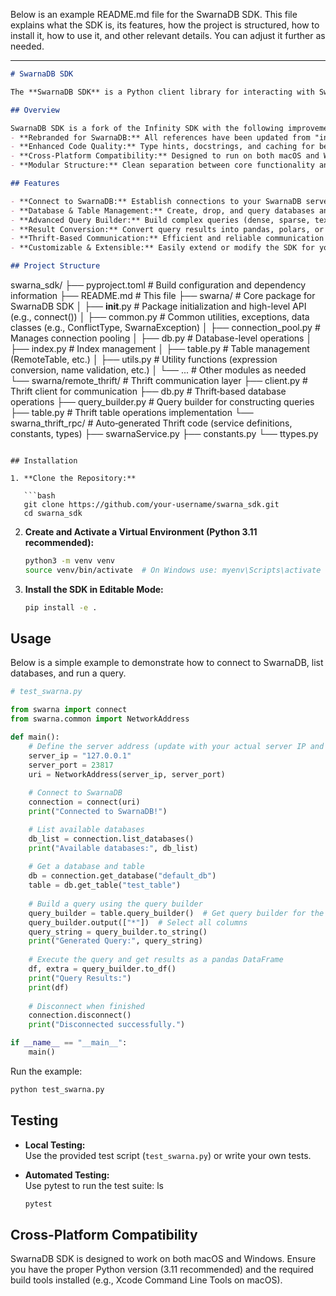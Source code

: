 Below is an example README.md file for the SwarnaDB SDK. This file explains what the SDK is, its features, how the project is structured, how to install it, how to use it, and other relevant details. You can adjust it further as needed.

---

```markdown
# SwarnaDB SDK

The **SwarnaDB SDK** is a Python client library for interacting with SwarnaDB – a vector database optimized for handling high-dimensional data such as vectors, tensors, and sparse data. This SDK provides a clean, Thrift‑based API for database operations, table management, and complex vector search queries, with a focus on performance and ease-of-use.

## Overview

SwarnaDB SDK is a fork of the Infinity SDK with the following improvements:
- **Rebranded for SwarnaDB:** All references have been updated from "infinity" to "swarna".
- **Enhanced Code Quality:** Type hints, docstrings, and caching for better performance and clarity.
- **Cross-Platform Compatibility:** Designed to run on both macOS and Windows.
- **Modular Structure:** Clean separation between core functionality and Thrift communication.

## Features

- **Connect to SwarnaDB:** Establish connections to your SwarnaDB server using a simple API.
- **Database & Table Management:** Create, drop, and query databases and tables.
- **Advanced Query Builder:** Build complex queries (dense, sparse, text, tensor, and fusion searches) using a fluent, chainable interface.
- **Result Conversion:** Convert query results into pandas, polars, or Apache Arrow DataFrames.
- **Thrift-Based Communication:** Efficient and reliable communication with the server using Apache Thrift.
- **Customizable & Extensible:** Easily extend or modify the SDK for your specific use case.

## Project Structure

```
swarna_sdk/
├── pyproject.toml                # Build configuration and dependency information
├── README.md                     # This file
├── swarna/                       # Core package for SwarnaDB SDK
│   ├── __init__.py               # Package initialization and high-level API (e.g., connect())
│   ├── common.py                 # Common utilities, exceptions, data classes (e.g., ConflictType, SwarnaException)
│   ├── connection_pool.py        # Manages connection pooling
│   ├── db.py                     # Database-level operations
│   ├── index.py                  # Index management
│   ├── table.py                  # Table management (RemoteTable, etc.)
│   ├── utils.py                  # Utility functions (expression conversion, name validation, etc.)
│   └── ...                       # Other modules as needed
└── swarna/remote_thrift/         # Thrift communication layer
    ├── client.py                 # Thrift client for communication
    ├── db.py                     # Thrift‑based database operations
    ├── query_builder.py          # Query builder for constructing queries
    ├── table.py                  # Thrift table operations implementation
    └── swarna_thrift_rpc/        # Auto‑generated Thrift code (service definitions, constants, types)
        ├── swarnaService.py
        ├── constants.py
        └── ttypes.py
```

## Installation

1. **Clone the Repository:**

   ```bash
   git clone https://github.com/your-username/swarna_sdk.git
   cd swarna_sdk
   ```

2. **Create and Activate a Virtual Environment (Python 3.11 recommended):**

   ```bash
   python3 -m venv venv
   source venv/bin/activate  # On Windows use: myenv\Scripts\activate
   ```

3. **Install the SDK in Editable Mode:**

   ```bash
   pip install -e .
   ```

## Usage

Below is a simple example to demonstrate how to connect to SwarnaDB, list databases, and run a query.

```python
# test_swarna.py

from swarna import connect
from swarna.common import NetworkAddress

def main():
    # Define the server address (update with your actual server IP and port)
    server_ip = "127.0.0.1"
    server_port = 23817
    uri = NetworkAddress(server_ip, server_port)
    
    # Connect to SwarnaDB
    connection = connect(uri)
    print("Connected to SwarnaDB!")

    # List available databases
    db_list = connection.list_databases()
    print("Available databases:", db_list)
    
    # Get a database and table
    db = connection.get_database("default_db")
    table = db.get_table("test_table")
    
    # Build a query using the query builder
    query_builder = table.query_builder()  # Get query builder for the table
    query_builder.output(["*"])  # Select all columns
    query_string = query_builder.to_string()
    print("Generated Query:", query_string)
    
    # Execute the query and get results as a pandas DataFrame
    df, extra = query_builder.to_df()
    print("Query Results:")
    print(df)
    
    # Disconnect when finished
    connection.disconnect()
    print("Disconnected successfully.")

if __name__ == "__main__":
    main()
```

Run the example:

```bash
python test_swarna.py
```

## Testing

- **Local Testing:**  
  Use the provided test script (`test_swarna.py`) or write your own tests.
  
- **Automated Testing:**  
  Use pytest to run the test suite:
  ls
  
  ```bash
  pytest
  ```

## Cross-Platform Compatibility

SwarnaDB SDK is designed to work on both macOS and Windows. Ensure you have the proper Python version (3.11 recommended) and the required build tools installed (e.g., Xcode Command Line Tools on macOS).

